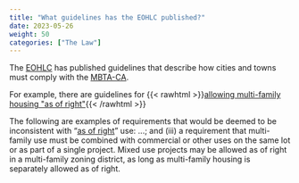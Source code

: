 ```yaml
---
title: "What guidelines has the EOHLC published?"
date: 2023-05-26
weight: 50
categories: ["The Law"]
---
```

The [EOHLC](/posts/eohlc) has published guidelines that describe how cities and towns must comply with the [MBTA-CA](/posts/the-law/mbta-community-act).

For example, there are guidelines for {{< rawhtml >}}<a target="_new" href="
https://www.mass.gov/info-details/section-3a-guidelines#4.-allowing-multi-family-housing-“as-of-right”-">allowing multi-family housing "as of right"</a>{{< /rawhtml >}}

The following are examples of requirements that would be deemed to be inconsistent with “[as of right](/posts/permitting-by-right)” use: ...; and (iii) a requirement that multi-family use must be combined with commercial or other uses on the same lot or as part of a single project.  Mixed use projects may be allowed as of right in a multi-family zoning district, as long as multi-family housing is separately allowed as of right. 